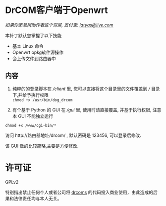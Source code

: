 DrCOM客户端于Openwrt
=======

*如果你愿意捐助作者这个穷屌, 支付宝: latyas@live.com*

本补丁默认您掌握了以下技能

* 基本 Linux 命令
* Openwrt opkg软件源操作
* 会上传文件到路由器中

内容
-------------

1. 纯粹的的登录脚本在 */client* 里, 您可以直接将这个目录里的文件覆盖到 */* 目录下,并给予执行权限 <br>
`chmod +x /usr/bin/dog_drcom`

2. 有个基于 Python 的 GUI 在 */gui* 里, 使用时请直接覆盖, 并基于执行权限, 注意本 GUI 不能独立运行<br>

```shell
chmod +x /www/cgi-bin/*
```

访问 http://路由器地址/drcom/ , 默认密码是 123456, 可以登录后修改.

该 GUI 做的比较简略,主要是方便修改.

# 许可证

GPLv2

特别指出禁止任何个人或者公司将 [drcoms](http://github.com/drcoms/) 的代码投入商业使用，由此造成的后果和法律责任均与本人无关。 
